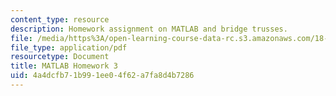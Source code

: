 ```yaml
---
content_type: resource
description: Homework assignment on MATLAB and bridge trusses.
file: /media/https%3A/open-learning-course-data-rc.s3.amazonaws.com/18-085-computational-science-and-engineering-i-fall-2008/4a4dcfb71b991ee04f62a7fa8d4b7286_matlab3.pdf
file_type: application/pdf
resourcetype: Document
title: MATLAB Homework 3
uid: 4a4dcfb7-1b99-1ee0-4f62-a7fa8d4b7286
---
```

